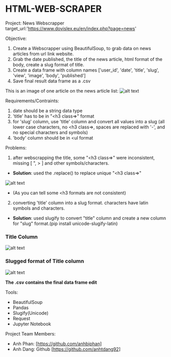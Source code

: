 # HTML-WEB-SCRAPER

Project: News Webscrapper
target_url:'https://www.dovislex.eu/en/index.php?page=news'

Objective:
1. Create a Webscrapper using BeautifulSoup, to grab data on news articles from url link website.
2. Grab the date published, the title of the news article, html format of the body, create a slug format of title.
3. Create a data frame with column names ['user_id', 'date', 'title', 'slug', 'view', 'image', 'body', 'published']
4. Save final result data frame as a .csv

This is an image of one article on the news article list:
![alt text](https://github.com/anhbiphan/news_webscrapper/blob/master/images/new_article_1.png?raw=true)


Requirements/Contraints:
1. date should be a string data type
2. 'title' has to be in "<h3 class=>" format
3. for 'slug' column, use 'title' column and convert all values into a slug
   (all lower case characters, no <h3 class=>, spaces are replaced with '-', and no special characters and symbols)
4. 'body' column should be in <ul format

Problems:
1. after webscrapping the title, some "<h3 class=>" were inconsistent, missing [ ", > ] and other symbols/characters.

- **Solution**: used the .replace() to replace unique "<h3 class=>"
    
![alt text](https://github.com/anhbiphan/news_webscrapper/blob/master/images/title.png?raw=true)
- (As you can tell some <h3 formats are not consistent)

  
2. converting 'title' column into a slug format. characters have latin symbols and characters. 

- **Solution**: used slugify to convert "title" column and create a new column for "slug" format.(pip install unicode-slugify-latin)



### Title Column

![alt text](https://github.com/anhbiphan/news_webscrapper/blob/master/images/title_h3.png?raw=true)

### Slugged format of Title column

![alt text](https://github.com/anhbiphan/news_webscrapper/blob/master/images/title_slug.png?raw=true)


**The .csv contains the final data frame edit**


Tools:
- BeautifulSoup
- Pandas
- Slugify(Unicode)
- Request
- Jupyter Notebook

Project Team Members:

- Anh Phan: [https://github.com/anhbiphan]
- Anh Dang: Github [https://github.com/anhtdang92]

